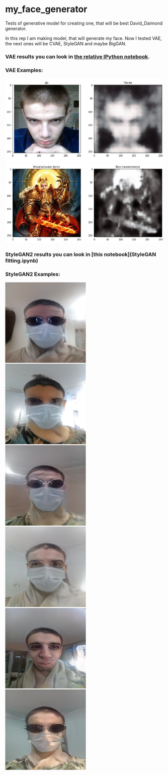 # my_face_generator
Tests of generative model for creating one, that will be best David_Daimond generator.

In this rep I am making model, that will generate my face. Now I tested VAE, the next ones will be CVAE, StyleGAN and maybe BigGAN.

### VAE results you can look in [the relative IPython notebook](VAE_fitting.ipynb).
### VAE Examples:
![alt text](https://github.com/DavidDaimond/my_face_generator/blob/master/VAE_results/2.jpg)
![alt text](https://github.com/DavidDaimond/my_face_generator/blob/master/VAE_results/3.jpg)

### StyleGAN2 results you can look in [this notebook](StyleGAN fitting.ipynb)
### StyleGAN2 Examples:
![alt text](https://github.com/DavidDaimond/my_face_generator/blob/master/StyleGAN_results/seed0001.png)
![alt text](https://github.com/DavidDaimond/my_face_generator/blob/master/StyleGAN_results/seed0002.png)
![alt text](https://github.com/DavidDaimond/my_face_generator/blob/master/StyleGAN_results/seed0003.png)
![alt text](https://github.com/DavidDaimond/my_face_generator/blob/master/StyleGAN_results/seed12341241.png)
![alt text](https://github.com/DavidDaimond/my_face_generator/blob/master/StyleGAN_results/seed1991.png)
![alt text](https://github.com/DavidDaimond/my_face_generator/blob/master/StyleGAN_results/seed0777.png)
